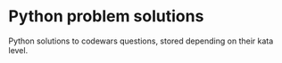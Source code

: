 # Python problem solutions

Python solutions to codewars questions, stored depending on their kata level.
